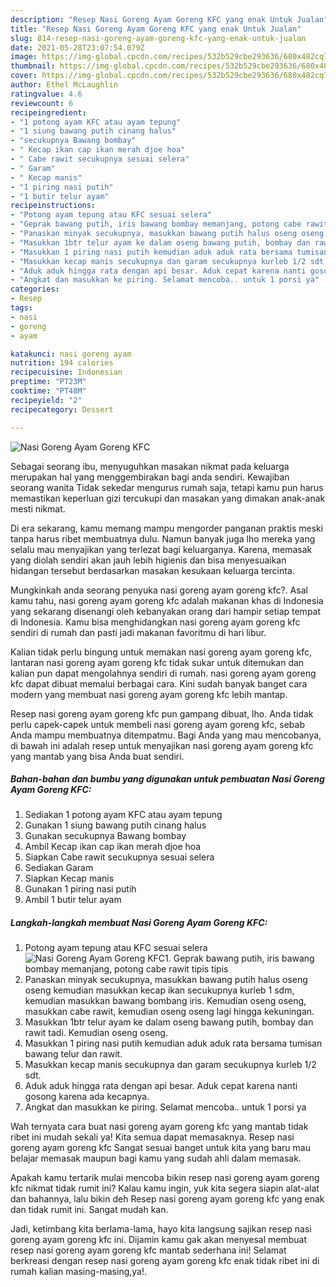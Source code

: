 ```yaml
---
description: "Resep Nasi Goreng Ayam Goreng KFC yang enak Untuk Jualan"
title: "Resep Nasi Goreng Ayam Goreng KFC yang enak Untuk Jualan"
slug: 814-resep-nasi-goreng-ayam-goreng-kfc-yang-enak-untuk-jualan
date: 2021-05-28T23:07:54.079Z
image: https://img-global.cpcdn.com/recipes/532b529cbe293636/680x482cq70/nasi-goreng-ayam-goreng-kfc-foto-resep-utama.jpg
thumbnail: https://img-global.cpcdn.com/recipes/532b529cbe293636/680x482cq70/nasi-goreng-ayam-goreng-kfc-foto-resep-utama.jpg
cover: https://img-global.cpcdn.com/recipes/532b529cbe293636/680x482cq70/nasi-goreng-ayam-goreng-kfc-foto-resep-utama.jpg
author: Ethel McLaughlin
ratingvalue: 4.6
reviewcount: 6
recipeingredient:
- "1 potong ayam KFC atau ayam tepung"
- "1 siung bawang putih cinang halus"
- "secukupnya Bawang bombay"
- " Kecap ikan cap ikan merah djoe hoa"
- " Cabe rawit secukupnya sesuai selera"
- " Garam"
- " Kecap manis"
- "1 piring nasi putih"
- "1 butir telur ayam"
recipeinstructions:
- "Potong ayam tepung atau KFC sesuai selera"
- "Geprak bawang putih, iris bawang bombay memanjang, potong cabe rawit tipis tipis"
- "Panaskan minyak secukupnya, masukkan bawang putih halus oseng oseng kemudian masukkan kecap ikan secukupnya kurleb 1 sdm, kemudian masukkan bawang bombang iris. Kemudian oseng oseng, masukkan cabe rawit, kemudian oseng oseng lagi hingga kekuningan."
- "Masukkan 1btr telur ayam ke dalam oseng bawang putih, bombay dan rawit tadi. Kemudian oseng oseng."
- "Masukkan 1 piring nasi putih kemudian aduk aduk rata bersama tumisan bawang telur dan rawit."
- "Masukkan kecap manis secukupnya dan garam secukupnya kurleb 1/2 sdt."
- "Aduk aduk hingga rata dengan api besar. Aduk cepat karena nanti gosong karena ada kecapnya."
- "Angkat dan masukkan ke piring. Selamat mencoba.. untuk 1 porsi ya"
categories:
- Resep
tags:
- nasi
- goreng
- ayam

katakunci: nasi goreng ayam 
nutrition: 194 calories
recipecuisine: Indonesian
preptime: "PT23M"
cooktime: "PT48M"
recipeyield: "2"
recipecategory: Dessert

---
```



![Nasi Goreng Ayam Goreng KFC](https://img-global.cpcdn.com/recipes/532b529cbe293636/680x482cq70/nasi-goreng-ayam-goreng-kfc-foto-resep-utama.jpg)

Sebagai seorang ibu, menyuguhkan masakan nikmat pada keluarga merupakan hal yang menggembirakan bagi anda sendiri. Kewajiban seorang  wanita Tidak sekedar mengurus rumah saja, tetapi kamu pun harus memastikan keperluan gizi tercukupi dan masakan yang dimakan anak-anak mesti nikmat.

Di era  sekarang, kamu memang mampu mengorder panganan praktis meski tanpa harus ribet membuatnya dulu. Namun banyak juga lho mereka yang selalu mau menyajikan yang terlezat bagi keluarganya. Karena, memasak yang diolah sendiri akan jauh lebih higienis dan bisa menyesuaikan hidangan tersebut berdasarkan masakan kesukaan keluarga tercinta. 



Mungkinkah anda seorang penyuka nasi goreng ayam goreng kfc?. Asal kamu tahu, nasi goreng ayam goreng kfc adalah makanan khas di Indonesia yang sekarang disenangi oleh kebanyakan orang dari hampir setiap tempat di Indonesia. Kamu bisa menghidangkan nasi goreng ayam goreng kfc sendiri di rumah dan pasti jadi makanan favoritmu di hari libur.

Kalian tidak perlu bingung untuk memakan nasi goreng ayam goreng kfc, lantaran nasi goreng ayam goreng kfc tidak sukar untuk ditemukan dan kalian pun dapat mengolahnya sendiri di rumah. nasi goreng ayam goreng kfc dapat dibuat memalui berbagai cara. Kini sudah banyak banget cara modern yang membuat nasi goreng ayam goreng kfc lebih mantap.

Resep nasi goreng ayam goreng kfc pun gampang dibuat, lho. Anda tidak perlu capek-capek untuk membeli nasi goreng ayam goreng kfc, sebab Anda mampu membuatnya ditempatmu. Bagi Anda yang mau mencobanya, di bawah ini adalah resep untuk menyajikan nasi goreng ayam goreng kfc yang mantab yang bisa Anda buat sendiri.

<!--inarticleads1-->

##### Bahan-bahan dan bumbu yang digunakan untuk pembuatan Nasi Goreng Ayam Goreng KFC:

1. Sediakan 1 potong ayam KFC atau ayam tepung
1. Gunakan 1 siung bawang putih cinang halus
1. Gunakan secukupnya Bawang bombay
1. Ambil  Kecap ikan cap ikan merah djoe hoa
1. Siapkan  Cabe rawit secukupnya sesuai selera
1. Sediakan  Garam
1. Siapkan  Kecap manis
1. Gunakan 1 piring nasi putih
1. Ambil 1 butir telur ayam




<!--inarticleads2-->

##### Langkah-langkah membuat Nasi Goreng Ayam Goreng KFC:

1. Potong ayam tepung atau KFC sesuai selera
<img src="https://img-global.cpcdn.com/steps/85e2bf45a299545c/160x128cq70/nasi-goreng-ayam-goreng-kfc-langkah-memasak-1-foto.jpg" alt="Nasi Goreng Ayam Goreng KFC">1. Geprak bawang putih, iris bawang bombay memanjang, potong cabe rawit tipis tipis
1. Panaskan minyak secukupnya, masukkan bawang putih halus oseng oseng kemudian masukkan kecap ikan secukupnya kurleb 1 sdm, kemudian masukkan bawang bombang iris. Kemudian oseng oseng, masukkan cabe rawit, kemudian oseng oseng lagi hingga kekuningan.
1. Masukkan 1btr telur ayam ke dalam oseng bawang putih, bombay dan rawit tadi. Kemudian oseng oseng.
1. Masukkan 1 piring nasi putih kemudian aduk aduk rata bersama tumisan bawang telur dan rawit.
1. Masukkan kecap manis secukupnya dan garam secukupnya kurleb 1/2 sdt.
1. Aduk aduk hingga rata dengan api besar. Aduk cepat karena nanti gosong karena ada kecapnya.
1. Angkat dan masukkan ke piring. Selamat mencoba.. untuk 1 porsi ya




Wah ternyata cara buat nasi goreng ayam goreng kfc yang mantab tidak ribet ini mudah sekali ya! Kita semua dapat memasaknya. Resep nasi goreng ayam goreng kfc Sangat sesuai banget untuk kita yang baru mau belajar memasak maupun bagi kamu yang sudah ahli dalam memasak.

Apakah kamu tertarik mulai mencoba bikin resep nasi goreng ayam goreng kfc nikmat tidak rumit ini? Kalau kamu ingin, yuk kita segera siapin alat-alat dan bahannya, lalu bikin deh Resep nasi goreng ayam goreng kfc yang enak dan tidak rumit ini. Sangat mudah kan. 

Jadi, ketimbang kita berlama-lama, hayo kita langsung sajikan resep nasi goreng ayam goreng kfc ini. Dijamin kamu gak akan menyesal membuat resep nasi goreng ayam goreng kfc mantab sederhana ini! Selamat berkreasi dengan resep nasi goreng ayam goreng kfc enak tidak ribet ini di rumah kalian masing-masing,ya!.


